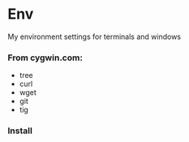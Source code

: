 # Env
My environment settings for terminals and windows

### From cygwin.com:
  - tree
  - curl
  - wget
  - git
  - tig

### Install

